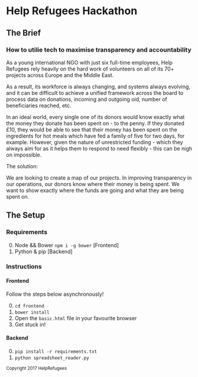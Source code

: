 # Help Refugees Hackathon

## The Brief

### How to utilie tech to maximise transparency and accountability

As a young international NGO with just six full-time employees, Help Refugees rely heavily on the hard work of volunteers on all of its 70+ projects across Europe and the Middle East. 

As a result, its workforce is always changing, and systems always evolving, and it can be difficult to achieve a unified framework across the board to process data on donations, incoming and outgoing oid, number of beneficiaries reached, etc.

In an ideal world, every single one of its donors would know exactly what the money they donate has been spent on - to the penny. If they donated £10, they would be able to see that their money has been spent on the ingredients for hot meals which have fed a family of five for two days, for example. 
However, given the nature of unrestricted funding - which they always aim for as it helps them to respond to need flexibly - this can be nigh on impossible. 

The solution:

We are looking to create a map of our projects. In improving transparency in our operations, our donors know where their money is being spent. We want to show exactly where the funds are going and what they are being spent on.


## The Setup

### Requirements
0. Node && Bower `npm i -g bower` [Frontend]
0. Python & pip [Backend] 

### Instructions
#### Frontend
Follow the steps below asynchronously!

0. `cd frontend`
0. `bower install`
0. Open the `basic.html` file in your favourite browser
0. Get stuck in!

#### Backend
0. `pip install -r requirements.txt`
0. `python spreadsheet_reader.py`


<sup>Copyright 2017 HelpRefugees</sup>
